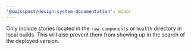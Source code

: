 ```yaml
---
'@swisspost/design-system-documentation': minor
---
```


Only include stories located in the `raw-components` or `health` directory in local builds. This will also prevent them from showing up in the search of the deployed version.
